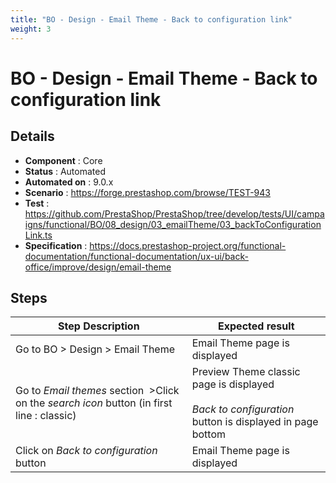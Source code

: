 ```yaml
---
title: "BO - Design - Email Theme - Back to configuration link"
weight: 3
---
```


# BO - Design - Email Theme - Back to configuration link
## Details
* **Component** : Core
* **Status** : Automated
* **Automated on** : 9.0.x
* **Scenario** : https://forge.prestashop.com/browse/TEST-943
* **Test** : https://github.com/PrestaShop/PrestaShop/tree/develop/tests/UI/campaigns/functional/BO/08_design/03_emailTheme/03_backToConfigurationLink.ts
* **Specification** : https://docs.prestashop-project.org/functional-documentation/functional-documentation/ux-ui/back-office/improve/design/email-theme

## Steps
| Step Description | Expected result |
| ----- | ----- |
| Go to BO > Design > Email Theme | Email Theme page is displayed |
| Go to *Email themes* section  >Click on the *search icon* button (in first line : classic) | Preview Theme classic page is displayed<br><br>*Back to configuration* button is displayed in page bottom |
| Click on *Back to configuration* button | Email Theme page is displayed |
